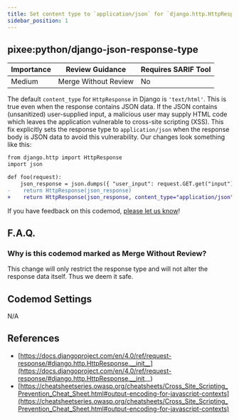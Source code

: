 ```yaml
---
title: Set content type to `application/json` for `django.http.HttpResponse` with JSON data
sidebar_position: 1
---
```


## pixee:python/django-json-response-type

| Importance | Review Guidance            | Requires SARIF Tool |
|------------|----------------------------|---------------------|
| Medium       | Merge Without Review | No                  |

The default `content_type` for `HttpResponse` in Django is `'text/html'`. This is true even when the response contains JSON data.
If the JSON contains (unsanitized) user-supplied input, a malicious user may supply HTML code which leaves the application vulnerable to cross-site scripting (XSS). 
This fix explicitly sets the response type to `application/json` when the response body is JSON data to avoid this vulnerability. Our changes look something like this:

```diff
from django.http import HttpResponse
import json

def foo(request):
    json_response = json.dumps({ "user_input": request.GET.get("input") })
-    return HttpResponse(json_response)
+    return HttpResponse(json_response, content_type="application/json")
```

If you have feedback on this codemod, [please let us know](mailto:feedback@pixee.ai)!

## F.A.Q.

### Why is this codemod marked as Merge Without Review?

This change will only restrict the response type and will not alter the response data itself. Thus we deem it safe.

## Codemod Settings

N/A

## References

* [https://docs.djangoproject.com/en/4.0/ref/request-response/#django.http.HttpResponse.__init__](https://docs.djangoproject.com/en/4.0/ref/request-response/#django.http.HttpResponse.__init__)
* [https://cheatsheetseries.owasp.org/cheatsheets/Cross_Site_Scripting_Prevention_Cheat_Sheet.html#output-encoding-for-javascript-contexts](https://cheatsheetseries.owasp.org/cheatsheets/Cross_Site_Scripting_Prevention_Cheat_Sheet.html#output-encoding-for-javascript-contexts)
